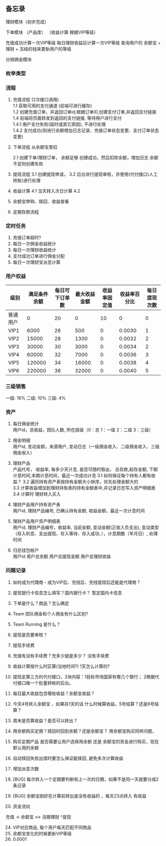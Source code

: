 ## 备忘录

理财模块（初步完成）

下单模块
（产品库）
（收益计算 根据VIP等级）

 充值成功计算一次VIP等级
 每日理财收益后计算一次VIP等级
 查询用户的 余额宝 + 理财 + 冻结的钱来更新用户的等级



分销佣金模块

### 枚举类型


### 流程

1. 充值流程 (2次接口调用)    
    1.1 获取可用的支付通道 (前端可进行缓存)   
    1.2 创建充值订单，并返回订单id,根据订单ID,创建支付订单,并返回支付链接        
    1.4 前端将页面转发到返回的支付链接, 等待用户进行支付   
    1.4.1 用户支付失败(超时或其它原因), 不进行处理   
    1.4.2 支付成功(则进行余额增加日志记录、充值订单状态变更、支付订单状态变更)
   
2. 下单流程
    从余额宝里扣
    
    2.1 创建下单/理财订单， 余额足够 创建成功，然后扣除余额，增加日志 余额不足则创建失败 
    
3. 提现流程
    3.1 创建提现申请，
    3.2 后台进行提现审核，并使用(代付接口\人工转账)进行处理

4. 收益计算
    4.1 当天转入次日计算
    4.2 
5. 余额宝申购、赎回、收益查看
6. 定期存款流程


### 定时任务

1. 充值订单超时?
2. 每日一次佣金收益统计
3. 每日一次理财收益统计
4. 支付成功订单进行佣金分配
5. 每日一次理财宝派息计算


### 用户权益

|级别|满足条件余额|每日可下订单数|最大收益金额|收益率固定值|收益率百分比|每日提现次数|   
|----|---|---|---|---|---|---|
|普通用户|0|20|0|10|0|0|
|VIP1|6000|26|500|0|0.0030|1|
|VIP2|15000|28|1300|0|0.0032|2|
|VIP3|30000|30|3000|0|0.0034|2|
|VIP4|60000|32|7000|0|0.0036|3|
|VIP5|120000|34|16000|0|0.0038|4|
|VIP6|220000|36|32000|0|0.0040|5| 


### 三级销售

一级: 16%
二级: 10%
三级: 4%

### 资产

1. 每日佣金统计   
   用户id，总收益，团队人数, 所在层级（0：总 1：一级 2：二级 3：三级）
   
2. 佣金明细   
   用户id, 变动金额，来源用户, 变动日志（一级佣金收入、二级佣金收入、三级佣金收入）
   
3. 理财产品   
   产品代号， 收益率, 每多少天计息, 是否可随时取出， 总存款,起存金额, 下期计息时间,本期计息时间，最近一次成功计息
   3.1 如何保证每个持有人都有收益？
   3.2 遍历持有资产表按持有金额大小排序，优先处理金额大的  
   3.3 计算收益增加到理财持有表的持有金额表中,并记录日志写入资产明细表
   3.4 计算时 理财转入买入 
      
4. 理财产品用户持有资产表   
   用户id, 理财产品编号, 已确认持有金额, 收益金额，最近一次计息时间
   
    
5. 理财产品用户资产明细表   
   用户id, 理财产品编号，收益率, 当前金额, 变动金额(正收入负支出), 变动类型（存入利息、支出提现、存入等待、存入成功、），计息期数（年月日）, 处理时间
    

7. 归总钱包帐户   
   用户id 用户总余额 用户总提现金额 用户总理财收益
  
  
### 问题记录

1. 如何成为代理商 - 成为VIP后、充钱后、充钱提现后还能是代理商？
2. 提现银行卡信息怎么填写？国内银行卡？
   暂定国内卡信息
3. 下单是什么？商品？怎么确定
    
5. Team 团队佣金和个人佣金有什么区别?   
6. Team Running 是什么？   
7. 提现是否要审核？   
8. 提现手续费   
9. 充值有没有手续费？充多少就是多少？    没有手续费
10. 收益计算按什么时区算(当地时间?) 1天怎么计算的?    
11. 提现走第三方的代付接口，2块内容：1目标市场国家有哪几个银行； 2根据代付接口做一个批量转帐的后台。

12. 每日最大收益包含哪些收益？余额宝收益？
13. 今天4号转入余额宝 ，如果存1天的话 什么时候算收益，5号结算？还是6号结算？
14. 周末是否算收益？是否可以转出？
15. 用余额购买定期？赎回时回到余额？还是余额宝？ 用余额宝购买同样问题， 
16. 购买定期产品 是否需要让用户选择用余额 还是 余额宝的资金进行购买，现在默认用的余额
17. 自动赎回失败出错时要怎么保证能赎回, 避免多次计算收益
18. 增加派息次数
19. [BUG] 每次转入一个定期要判断和上一次的日期，如果不是同一天就要分成2条记录
20. [BUG] 余额宝刚好在计算前转出是没有收益的 ，每天23点转入 有收益
21. 资金流向

充值 -> 余额宝 <-> 活期理财
      ^提现

24. VIP对应商品, 每个用户每天匹配不同商品
25. 余额宝变化的时候更新VIP等级
26. 0.0001
